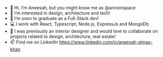 - 👋 Hi, I’m Aneesah, but you might know me as @annoinspace
- 👀 I’m interested in design, architecture and tech!
- 🌱 I’m soon to graduate as a Full-Stack dev! 
- 💻 I work with React, Typescript, Node.js, ExpressJs and MongoDb
- 💞️ I was previously an interior designer and would love to collaborate on projects related to design, architecture, real estate!
- 📫 Find me on LinkedIn https://www.linkedin.com/in/aneesah-almas-khan

